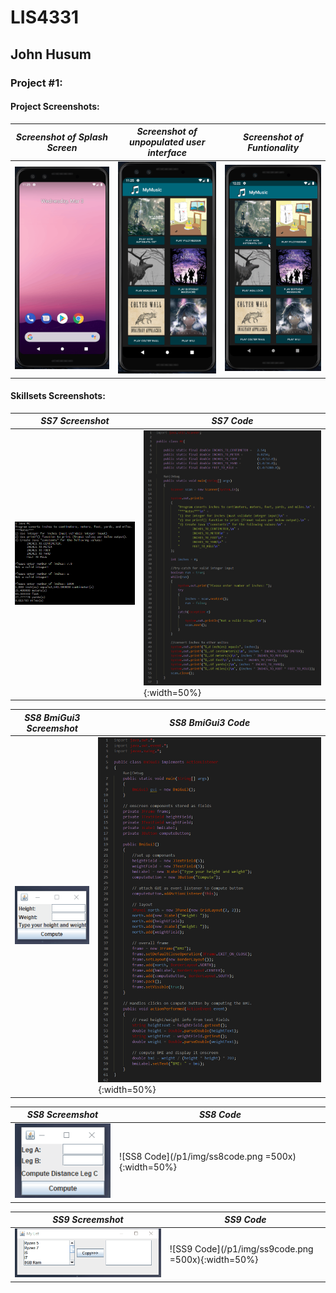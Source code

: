 # LIS4331

## John Husum

### Project #1:

#### Project Screenshots:

| *Screenshot of Splash Screen* | *Screenshot of unpopulated user interface* | *Screenshot of Funtionality* |
|---|---|---|
| ![splash screen](/p1/img/splash.gif)| ![unpopulated screen](/p1/img/screen.png)| ![unpopulated screen](/p1/img/working.gif)|

#### Skillsets Screenshots:

| *SS7 Screenshot* | *SS7 Code* |
|---|---|
|![SS7 Work](/p1/img/ss7work.PNG)|![SS7 Code](/p1/img/ss7code.png ){:width=50%}|

| *SS8 BmiGui3 Screemshot* | *SS8 BmiGui3 Code* |
|---|---|
|![SS8 BmiGui3 Work](/p1/img/ss8BMI.gif)|![SS8 BmiGui3 Code](/p1/img/ss8BMIcode.png){:width=50%}|

| *SS8 Screemshot* | *SS8 Code* |
|---|---|
|![SS8 Work](/p1/img/ss8.gif)|![SS8 Code](/p1/img/ss8code.png =500x){:width=50%}|

| *SS9 Screemshot* | *SS9 Code* |
|---|---|
|![SS9 Work](/p1/img/ss9.gif)|![SS9 Code](/p1/img/ss9code.png =500x){:width=50%}|